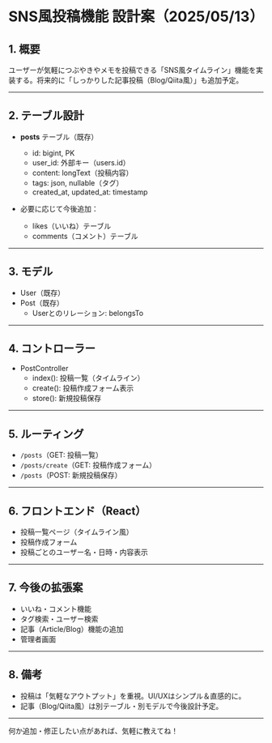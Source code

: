# SNS風投稿機能 設計案（2025/05/13）

## 1. 概要

ユーザーが気軽につぶやきやメモを投稿できる「SNS風タイムライン」機能を実装する。将来的に「しっかりした記事投稿（Blog/Qiita風）」も追加予定。

---

## 2. テーブル設計

- **posts** テーブル（既存）
  - id: bigint, PK
  - user_id: 外部キー（users.id）
  - content: longText（投稿内容）
  - tags: json, nullable（タグ）
  - created_at, updated_at: timestamp

- 必要に応じて今後追加：
  - likes（いいね）テーブル
  - comments（コメント）テーブル

---

## 3. モデル

- User（既存）
- Post（既存）
  - Userとのリレーション: belongsTo

---

## 4. コントローラー

- PostController
  - index(): 投稿一覧（タイムライン）
  - create(): 投稿作成フォーム表示
  - store(): 新規投稿保存

---

## 5. ルーティング

- `/posts`（GET: 投稿一覧）
- `/posts/create`（GET: 投稿作成フォーム）
- `/posts`（POST: 新規投稿保存）

---

## 6. フロントエンド（React）

- 投稿一覧ページ（タイムライン風）
- 投稿作成フォーム
- 投稿ごとのユーザー名・日時・内容表示

---

## 7. 今後の拡張案

- いいね・コメント機能
- タグ検索・ユーザー検索
- 記事（Article/Blog）機能の追加
- 管理者画面

---

## 8. 備考

- 投稿は「気軽なアウトプット」を重視。UI/UXはシンプル＆直感的に。
- 記事（Blog/Qiita風）は別テーブル・別モデルで今後設計予定。

---

何か追加・修正したい点があれば、気軽に教えてね！
